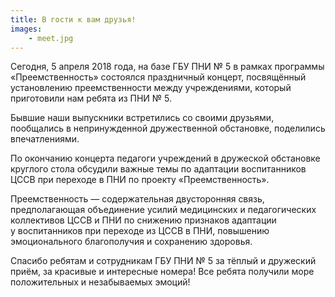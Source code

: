 ```yaml
---
title: В гости к вам друзья!
images:
    - meet.jpg
---
```


Сегодня, 5 апреля 2018 года, на базе ГБУ ПНИ № 5 в рамках программы «Преемственность» состоялся праздничный концерт,
посвящённый установлению преемственности между учреждениями, который приготовили нам ребята из ПНИ № 5.

Бывшие наши выпускники встретились со своими друзьями, пообщались в непринужденной дружественной обстановке, поделились
впечатлениями.

<!--more-->
По окончанию концерта педагоги учреждений в дружеской обстановке круглого стола обсудили важные темы по адаптации
воспитанников ЦССВ при переходе в ПНИ по проекту «Преемственность».

Преемственность — содержательная двусторонняя связь, предполагающая объединение усилий медицинских и педагогических
коллективов ЦССВ и ПНИ по снижению признаков адаптации у воспитанников при переходе из ЦССВ в ПНИ, повышению
эмоционального благополучия и сохранению здоровья.

Спасибо ребятам и сотрудникам ГБУ ПНИ № 5 за тёплый и дружеский приём, за красивые и интересные номера! Все ребята
получили море положительных и незабываемых эмоций!
